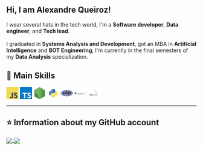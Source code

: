 <h2>Hi, I am Alexandre Queiroz!</h2> 

I wear several hats in the tech world, I'm a **Software developer**, **Data engineer**, and **Tech lead**. <br><br>
I graduated in **Systems Analysis and Development**, got an MBA in **Artificial Intelligence** and **BOT Engineering**, I'm currently in the final semesters of my **Data Analysis** specialization.

<h2>🚀 Main Skills </h2>
<code><img height="32" src="https://raw.githubusercontent.com/github/explore/80688e429a7d4ef2fca1e82350fe8e3517d3494d/topics/javascript/javascript.png" alt="Javascript"/></code>
<code><img height="32" src="https://raw.githubusercontent.com/github/explore/80688e429a7d4ef2fca1e82350fe8e3517d3494d/topics/typescript/typescript.png" alt="Typescript"/></code>
<code><img height="32" src="https://raw.githubusercontent.com/github/explore/80688e429a7d4ef2fca1e82350fe8e3517d3494d/topics/nodejs/nodejs.png" alt="Nodejs"/></code>
<code><img height="32" src="https://raw.githubusercontent.com/github/explore/80688e429a7d4ef2fca1e82350fe8e3517d3494d/topics/python/python.png" alt="Python"/></code>
<code><img height="32" src="https://raw.githubusercontent.com/github/explore/80688e429a7d4ef2fca1e82350fe8e3517d3494d/topics/php/php.png" alt="PHP"/></code>
<code><img height="32" src="https://raw.githubusercontent.com/github/explore/80688e429a7d4ef2fca1e82350fe8e3517d3494d/topics/mongodb/mongodb.png" alt="MongoDB"/></code>
<code><img height="32" src="https://raw.githubusercontent.com/github/explore/80688e429a7d4ef2fca1e82350fe8e3517d3494d/topics/mysql/mysql.png" alt="MySQL"/></code>

<hr>

<h2>⭐ Information about my GitHub account </h2>

<a href="https://github-readme-stats-git-master-alexandre-queiroz.vercel.app/api?username=alexandre-queiroz">
  <img height=180 align="center" src="https://github-readme-stats-git-master-alexandre-queiroz.vercel.app/api?username=alexandre-queiroz&count_private=true&theme=dracula&card_width=320&hide=stars,contribs" />
</a>
<a href="https://github-readme-stats-git-master-alexandre-queiroz.vercel.app/api/top-langs?username=alexandre-queiroz">
  <img height=180 align="center" src="https://github-readme-stats-git-master-alexandre-queiroz.vercel.app/api/top-langs?username=alexandre-queiroz&layout=compact&langs_count=8&card_width=320&theme=dracula" />
</a>

<!--
**alexandre-queiroz/alexandre-queiroz** is a ✨ _special_ ✨ repository because its `README.md` (this file) appears on your GitHub profile.

Here are some ideas to get you started:

- 🔭 I’m currently working on ...
- 🌱 I’m currently learning ...
- 👯 I’m looking to collaborate on ...
- 🤔 I’m looking for help with ...
- 💬 Ask me about ...
- 📫 How to reach me: ...
- 😄 Pronouns: ...
- ⚡ Fun fact: ...
-->
